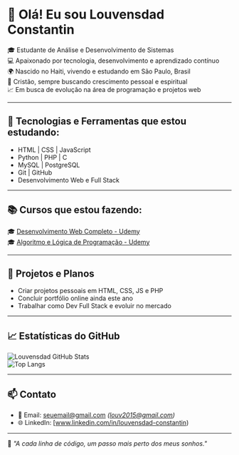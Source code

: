 # 👋 Olá! Eu sou Louvensdad Constantin

🎓 Estudante de Análise e Desenvolvimento de Sistemas  
💻 Apaixonado por tecnologia, desenvolvimento e aprendizado contínuo  
🌍 Nascido no Haiti, vivendo e estudando em São Paulo, Brasil  
🛐 Cristão, sempre buscando crescimento pessoal e espiritual  
📈 Em busca de evolução na área de programação e projetos web

---

## 🚀 Tecnologias e Ferramentas que estou estudando:

- HTML | CSS | JavaScript  
- Python | PHP | C  
- MySQL | PostgreSQL  
- Git | GitHub  
- Desenvolvimento Web e Full Stack  

---

## 📚 Cursos que estou fazendo:

🎓 [Desenvolvimento Web Completo - Udemy](https://www.udemy.com/course/web-completo/)  
🎓 [Algoritmo e Lógica de Programação - Udemy](https://www.udemy.com/course/algoritmo/)  

---

## 💼 Projetos e Planos

- Criar projetos pessoais em HTML, CSS, JS e PHP  
- Concluir portfólio online ainda este ano  
- Trabalhar como Dev Full Stack e evoluir no mercado  

---

## 📈 Estatísticas do GitHub

![Louvensdad GitHub Stats](https://github-readme-stats.vercel.app/api?username=louvensdad&show_icons=true&theme=tokyonight)  
![Top Langs](https://github-readme-stats.vercel.app/api/top-langs/?username=louvensdad&layout=compact&theme=tokyonight)

---

## 📫 Contato

- 📧 Email: seuemail@gmail.com *(louv2015@gmail.com)*  
- 🌐 LinkedIn: [www.linkedin.com/in/louvensdad-constantin)
  

---

🧠 *"A cada linha de código, um passo mais perto dos meus sonhos."*
